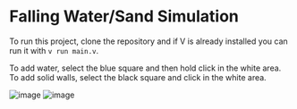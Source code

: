 # Falling Water/Sand Simulation

To run this project, clone the repository and if V is already installed you can run it with `v run main.v`.

To add water, select the blue square and then hold click in the white area. To add solid walls, select the black square and click in the white area.

![image](https://github.com/Eliyaan/Falling-Water-Sand/assets/103932369/a2a61b17-e921-4383-b426-e63afc98f34a)
![image](https://github.com/Eliyaan/Falling-Water-Sand/assets/103932369/c94e2b44-d2a7-4199-98e8-ab1fbed91d26)
